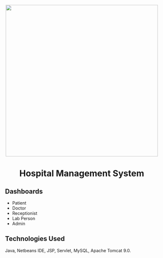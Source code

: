 <p align="center">
  <img src="https://user-images.githubusercontent.com/49508237/113660960-cce03680-96c2-11eb-8607-b929ffc8931f.png" width="500" >
</p>
<h1 align="center">Hospital Management System<br/></h1>  


## Dashboards
- Patient
- Doctor
- Receptionist
- Lab Person
- Admin

## Technologies Used
Java, Netbeans IDE, JSP, Servlet, MySQL, Apache Tomcat 9.0.
